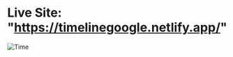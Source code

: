 # Live Site: "https://timelinegoogle.netlify.app/"

![Time ](https://user-images.githubusercontent.com/56475820/174558782-ed6a0118-7f95-4543-ad1b-fe8a0094da16.png)
